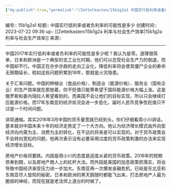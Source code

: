```yaml
---
{"dg-publish":true,"permalink":"/Zettelkasten/15b1g2a1 中国实行低利率或者负利率的可能性是多少/","dgPassFrontmatter":true}
---
```


编号:: 15b1g2a1
标题:: 中国实行低利率或者负利率的可能性是多少
创建时间:: 2023-07-22 09:36
up:: [[Zettelkasten/15b1g2a 利率与社会生产效率\|15b1g2a 利率与社会生产效率]]
来源:: 

---
中国2017年实行低利率或者负利率的可能性是多少呢？我认为是零。道理很简单，日本和欧洲是一个典型的去工业化时期，他们可以忍受社会生产力的倒退，而中国却不行。中国正在亦步亦趋的走向工业化，降低利率将会使其僵尸企业的寿命无限期延长，假如这些问题积累到18年，那就是火灾隐患。

关于汇率问题。中国的种植业（食品价格）、制造业（能源价格）、服务业（国有企业）的生产效率就在那放着，你不贬值只能寄希望于国际能源价格大幅上涨。这是俄罗斯和委内瑞拉人希望看到的，而美国不会让他们的目标实现，所以只会继续打压能源价格。而17年东南亚的经济状况会进一步恶化，届时人民币竞争性贬值只不过是一个时间问题。

讲双通缩。其实2016年3月中国的货币量宽就已经到头。你们仔细看周小川讲话，基本就对中国未来十年的经济走势定了一个大方向。他认为经济增长模式由外向型经济向内需为主、消费为主的转化，在不远的将来是可以实现的。对于货币政策会不会转向宽松的问题，他再次表示没有必要采用过度的货币政策刺激的办法来实现经济增长目标。

房地产价格将要跌。内因是周小川的态度是适度从紧的货币政策。2016年的短期债券到期，以及房地产商人上的杠杆大法。而外因是美国的加息政策抓落实，将会导致中国经济承受压力进一步加大。东南亚再一次爆发金融危机，已经是东北亚和东南亚尽人皆知的秘密。日本和欧洲的黑天鹅随时都能飞出来，打击房地产人最为脆弱的神经，而现在就是老法师上道台的时候了。
